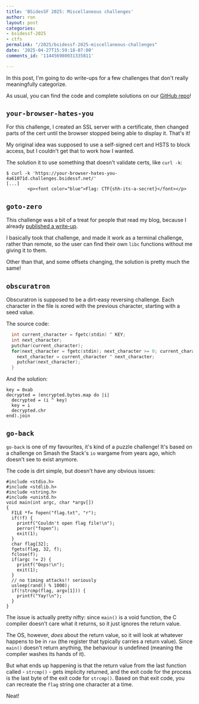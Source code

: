```yaml
---
title: 'BSidesSF 2025: Miscellaneous challenges'
author: ron
layout: post
categories:
- bsidessf-2025
- ctfs
permalink: "/2025/bsidessf-2025-miscellaneous-challenges"
date: '2025-04-27T15:59:18-07:00'
comments_id: '114456980031335811'

---
```


In this post, I'm going to do write-ups for a few challenges that don't really meaningfully categorize.

As usual, you can find the code and complete solutions on our [GitHub repo](https://github.com/BSidesSF/ctf-2025-release)!

<!--more-->

## `your-browser-hates-you`

For this challenge, I created an SSL server with a certificate, then changed parts of the cert until the browser stopped being able to display it. That's it!

My original idea was supposed to use a self-signed cert and HSTS to block access, but I couldn't get that to work how I wanted.

The solution it to use something that doesn't validate certs, like `curl -k`:

```
$ curl -k 'https://your-browser-hates-you-4a61071d.challenges.bsidessf.net/'
[...]
        <p><font color="blue">Flag: CTF{shh-its-a-secret}</font></p>
```

## `goto-zero`

This challenge was a bit of a treat for people that read my blog, because I already [published a write-up](g/2024/goto-zero-a-fake-ctf-challenge-to-show-off-something).

I basically took that challenge, and made it work as a terminal challenge, rather than remote, so the user can find their own `libc` functions without me giving it to them.

Other than that, and some offsets changing, the solution is pretty much the same!

## `obscuratron`

Obscuratron is supposed to be a dirt-easy reversing challenge. Each character in the file is xored with the previous character, starting with a seed value.

The source code:

```c
  int current_character = fgetc(stdin) ^ KEY;
  int next_character;
  putchar(current_character);
  for(next_character = fgetc(stdin); next_character >= 0; current_character = next_character, next_character = fgetc(stdin)) {
    next_character = current_character ^ next_character;
    putchar(next_character);
  }
```

And the solution:

```
key = 0xab
decrypted = (encrypted.bytes.map do |i|
  decrypted = (i ^ key)
  key = i
  decrypted.chr
end).join
```

## `go-back`

`go-back` is one of my favourites, it's kind of a puzzle challenge! It's based on a challenge on Smash the Stack's `io` wargame from years ago, which doesn't see to exist anymore.

The code is dirt simple, but doesn't have any obvious issues:

```
#include <stdio.h>
#include <stdlib.h>
#include <string.h>
#include <unistd.h>
void main(int argc, char *argv[])
{
  FILE *f= fopen("flag.txt", "r");
  if(!f) {
    printf("Couldn't open flag file!\n");
    perror("fopen");
    exit(1);
  }
  char flag[32];
  fgets(flag, 32, f);
  fclose(f);
  if(argc != 2) {
    printf("Oops!\n");
    exit(1);
  }
  // no timing attacks!! seriously
  usleep(rand() % 1000);
  if(!strcmp(flag, argv[1])) {
    printf("Yay!\n");
  }
}
```

The issue is actually pretty nifty: since `main()` is a void function, the C compiler doesn't care what it returns, so it just ignores the return value.

The OS, however, *does* about the return value, so it will look at whatever happens to be in `rax` (the register that typically carries a return value). Since `main()` doesn't return anything, the behaviour is undefined (meaning the compiler washes its hands of it).

But what ends up happening is that the return value from the last function called - `strcmp()` - gets implicity returned, and the exit code for the process is the last byte of the exit code for `strcmp()`. Based on that exit code, you can recreate the `flag` string one character at a time.

Neat!
